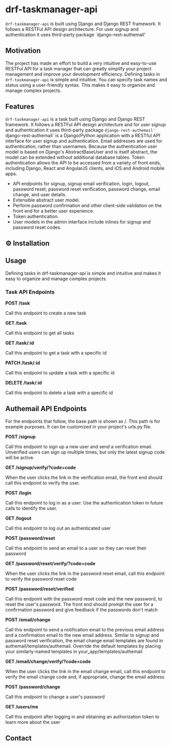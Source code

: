 # drf-taskmanager-api
`drf-taskmanager-api` is  built using Django and Django REST framework. It follows a RESTFul API design architecture. For user signup and authentication it uses third-party package `django-rest-authemail'

## Motivation
The project has made an effort to build a very intuitive and easy-to-use RESTFul API for a task manager that can greatly simplify your project management and improve your development efficiency.
Defining tasks in `drf-taskmanager-api` is simple and intuitive. You can specify task names and status using a user-friendly syntax. This makes it easy to organize and manage complex projects.

## Features
`drf-taskmanager-api` is a task built using Django and Django REST framework. It follows a RESTFul API design architecture and for user signup and authentication it uses third-party package `django-rest-authemail'
`django-rest-authemail` is a Django/Python application with a RESTful API interface for user signup and authentication. Email addresses are used for authentication, rather than usernames. Because the authentication user model is based on Django's AbstractBaseUser and is itself abstract, the model can be extended without additional database tables. Token authentication allows the API to be accessed from a variety of front ends, including Django, React and AngularJS clients, and iOS and Android mobile apps.

- API endpoints for signup, signup email verification, login, logout, password reset, password reset verification, password change, email change, and user details.
- Extensible abstract user model.
- Perform password confirmation and other client-side validation on the front end for a better user experience.
- Token authentication.
- User models in the admin interface include inlines for signup and password reset codes.



## ⚙️ Installation

## Usage

Defining tasks in drf-taskmanager-api is simple and intuitive and makes it easy to organize and manage complex projects.

### Task API Endpoints
**POST /task**

Call this endpoint to create a new task

**GET /task**

Call this endpoint to get all tasks

**GET /task/:id**

Call this endpoint to get a task with a specific id

**PATCH /task/:id**

Call this endpoint to update a task with a specific id

**DELETE /task/:id**

Call this endpoint to delete a task with a specific id


## Authemail API Endpoints
For the endpoints that follow, the base path is shown as /. This path is for example purposes. It can be customized in your project's urls.py file.

**POST /signup**

Call this endpoint to sign up a new user and send a verification email. 
Unverified users can sign up multiple times, but only the latest signup code will be active.

**GET /signup/verify/?code=code**

When the user clicks the link in the verification email, the front end should call this endpoint to verify the user.

**POST /login**

Call this endpoint to log in as a user. Use the authentication token in future calls to identify the user.

**GET /logout**

Call this endpoint to log out an authenticated user

**POST /password/reset**

Call this endpoint to send an email to a user so they can reset their password

**GET /password/reset/verify/?code=code**

When the user clicks the link in the password reset email, call this endpoint to verify the password reset code

**POST /password/reset/verified**

Call this endpoint with the password reset code and the new password, to reset the user's password. The front end should prompt the user for a confirmation password and give feedback if the passwords don't match

**POST /email/change**

Call this endpoint to send a notification email to the previous email address and a confirmation email to the new email address. Similar to signup and password reset verification, the email change email templates are found in authemail/templates/authemail. Override the default templates by placing your similarly-named templates in your_app/templates/authemail

**GET /email/change/verify/?code=code**

When the user clicks the link in the email change email, call this endpoint to verify the email change code and, if appropriate, change the email address

**POST /password/change**

Call this endpoint to change a user's password

**GET /users/me**

Call this endpoint after logging in and obtaining an authorization token to learn more about the user

## Contact
